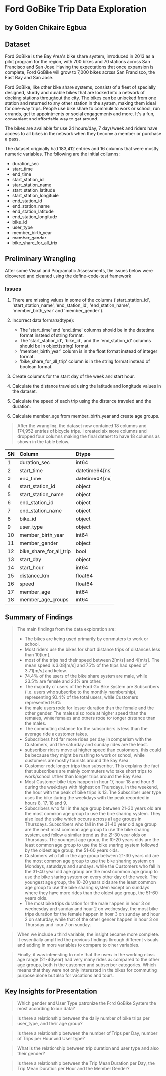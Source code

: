 # Ford GoBike Trip Data Exploration
## by Golden Chikaire Egbua


## Dataset

Ford GoBike is the Bay Area's bike share system, introduced in 2013 as a pilot program for the region, with 700 bikes and 70 stations across San Francisco and San Jose. Having the expectations that once expansion is complete, Ford GoBike will grow to 7,000 bikes across San Francisco, the East Bay and San Jose.

Ford GoBike, like other bike share systems, consists of a fleet of specially designed, sturdy and durable bikes that are locked into a network of docking stations throughout the city. The bikes can be unlocked from one station and returned to any other station in the system, making them ideal for one-way trips. People use bike share to commute to work or school, run errands, get to appointments or social engagements and more. It's a fun, convenient and affordable way to get around.

The bikes are available for use 24 hours/day, 7 days/week and riders have access to all bikes in the network when they become a member or purchase a pass.

The dataset originally had 183,412 entries and 16 columns that were mostly numeric variables. The following are the initial collumns:

* duration_sec
* start_time
* end_time
* start_station_id
* start_station_name
* start_station_latitude
* start_station_longitude
* end_station_id
* end_station_name
* end_station_latitude
* end_station_longitude
* bike_id
* user_type
* member_birth_year
* member_gender
* bike_share_for_all_trip

## Preliminary Wrangling
After some Visual and Programatic Assessments, the issues below were dicovered and cleaned using the define-code-test framework

### Issues

1. There are missing values in some of the columns ('start_station_id', 'start_station_name', 'end_station_id', 'end_station_name', 'member_birth_year' and 'member_gender').

2. Incorrect data formats(dtype):
    * The 'start_time' and 'end_time' columns should be in the datetime format instead of string format.
    * The 'start_station_id', 'bike_id', and the 'end_station_id' columns should be in object(string) format.
    * 'member_birth_year' column is in the float format instead of integer format.
    * 'bike_share_for_all_trip' column is in the string format instead of boolean format.

3. Create columns for the start day of the week and start hour.

4. Calculate the distance traveled using the latitude and longitude values in the dataset.

5. Calculate the speed of each trip using the distance traveled and the duration.

6. Calculate member_age from member_birth_year and create age groups.

> After the wrangling, the dataset now contained 18 columns and 174,952 entries of bicycle trips. I created six more columns and dropped four columns making the final dataset to have 18 columns as shown in the table below.

| SN | Column | Dtype |
| :- | :- | :- |
| 1 | duration_sec | int64 |
| 2 | start_time | datetime64[ns] |
| 3 | end_time | datetime64[ns] |
| 4 | start_station_id | object |
| 5 | start_station_name | object |
| 6 | end_station_id | object |
| 7 | end_station_name | object |
| 8 | bike_id | object |
| 9 | user_type | object |
| 10 | member_birth_year | int64 |
| 11 | member_gender | object |
| 12 | bike_share_for_all_trip | bool |
| 13 | start_day | object |
| 14 | start_hour | int64 |
| 15 | distance_km | float64 |
| 16 | speed | float64 |
| 17 | member_age | int64 |
| 18 | member_age_groups | int64 |


## Summary of Findings

>The main findings from the data exploration are:
> * The bikes are being used primarily by commuters to work or school.
> * Most riders use the bikes for short distance trips of distances less than 10[km].
> * most of the trips had their speed between 2[m/s] and 4[m/s]. The mean speed is 3.08[m/s] and 75% of the trips had speed of 3.71[m/s] and below.
> * 74.4% of the users of the bike share system are male, while 23.5% are female and 2.1% are other.
> * The majority of users of the Ford Go Bike System are Subscribers (i.e. users who subscribe to the monthly membership), representing 90.4% of the total users, while Customers represented 9.6%
> * the male users rode for lesser duration than the female and the other gender. The males also rode at higher speed than the females, while females and others rode for longer distance than the males.
> * The commuting distance for the subscribers is less than the average ride a customer takes.
> * Subscribers had far more rides per day in comparism with the Customers, and the saturday and sunday rides are the least.
> * subscriber riders move at higher speed than customers, this could be because they might be rushing to work or school, while customers are mostly tourists around the Bay Area.
> * Customer rode longer trips than subscriber. This explains the fact that subscribers are mainly commuters who take short trips to work/school rather than longer trips around the Bay Area.
> * Most Customer bike trips happen in hour 17, hour 18 and hour 8 during the weekdays with highest on Thursdays. In the weekend, the hour with the peak of bike trips is 13. The Subscriber user type uses the bike during the weekdays with the peak recorded in hours 8, 17, 18 and 9.
> * Subscribers who fall in the age group between 21-30 years old are the most common age group to use the bike sharing system. They also lead the spike which occurs across all age groups in Thursdays. Subscribers who fall in the 31-40 year old age group are the next most common age group to use the bike sharing system, and follow a similar trend as the 21-30 year olds on Thursdays. The youngest age group, the 10-20 years olds are the least common age group to use the bike sharing system followed by the oldest age group, the 51-60 years olds.
> * Customers who fall in the age group between 21-30 years old are the most common age group to use the bike sharing system on Mondays, saturdays and sundays. while the Customers who fall in the 31-40 year old age group are the most common age group to use the bike sharing system on every other day of the week. The youngest age group, the 10-20 years olds are the least common age group to use the bike sharing system except on sundays where they have more rides than the oldest age group, the 51-60 years olds.
> * The most bike trips duration for the male happen in hour 3 on wednesday and sunday and hour 2 on wednesday, the most bike trips duration for the female happen in hour 3 on sunday and hour 2 on saturday, while that of the other gender happen in hour 3 on Thursday and hour 7 on sunday.

>When we include a third variable, the insight became more complete. It essentially amplified the previous findings through different visuals and adding in more variables to compare to other variables.

>Finally, it was interesting to note that the users in the working class age range (21-40year) had very many rides as compared to the other age groups, both in the customer and subscriber categories. Which means that they were not only interested in the bikes for commuting purpose alone but also for vacations and tours.


## Key Insights for Presentation

> Which gender and User Type patronize the Ford GoBike System the most according to our data?

> Is there a relationship between the daily number of bike trips per user_type, and their age group?

> Is there a relationship between the number of Trips per Day, number of Trips per Hour and User type?

> What is the relationship between trip duration and user type and also their gender?

> Is there a relationship between the Trip Mean Duration per Day, the Trip Mean Duration per Hour and the Member Gender?


```python

```
